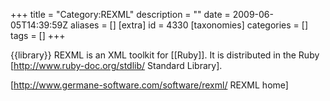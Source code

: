+++
title = "Category:REXML"
description = ""
date = 2009-06-05T14:39:59Z
aliases = []
[extra]
id = 4330
[taxonomies]
categories = []
tags = []
+++

{{library}}
REXML is  an XML toolkit for [[Ruby]].  It is distributed in the Ruby [http://www.ruby-doc.org/stdlib/ Standard Library].

[http://www.germane-software.com/software/rexml/ REXML home]

